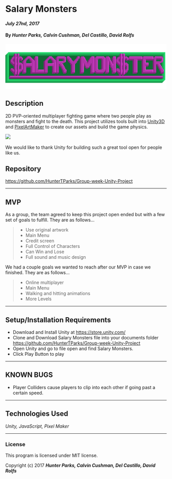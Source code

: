 # Salary Monsters

####  _July 27nd, 2017_

#### By _**Hunter Parks, Calvin Cushman, Del Castillo, David Rolfs**_

![Main Logo is not here][logo]

## Description
2D PVP-oriented multiplayer fighting game where two people play as monsters and fight to the death. This project utilizes tools built into [Unity3D](https://unity3d.com/) and [PixelArtMaker](http://pixelartmaker.com/) to create our assets and build the game physics.

<img src = "https://unity3d.com/files/images/ogimg.jpg" width = 500px>

We would like to thank Unity for building such a great tool open for people like us.

## Repository
https://github.com/HunterTParks/Group-week-Unity-Project

***

## MVP

As a group, the team agreed to keep this project open ended but with a few set of goals to fulfill. They are as follows...
> * Use original artwork
> * Main Menu
> * Credit screen
> * Full Control of Characters
> * Can Win and Lose
> * Full sound and music design

We had a couple goals we wanted to reach after our MVP in case we finished. They are as follows...
> * Online multiplayer
> * Main Menu
> * Walking and hitting animations
> * More Levels

***

## Setup/Installation Requirements

* Download and Install Unity at https://store.unity.com/
* Clone and Download Salary Monsters file into your documents folder https://github.com/HunterTParks/Group-week-Unity-Project
* Open Unity and go to file open and find Salary Monsters.
* Click Play Button to play

***

## KNOWN BUGS
* Player Colliders cause players to clip into each other if going past a certain speed.


***

## Technologies Used

_Unity, JavaScript, Pixel Maker_

***

### License
 This program is licensed under MIT license.

Copyright (c) 2017 **_**Hunter Parks, Calvin Cushman, Del Castillo, David Rolfs**_**

[logo]: https://raw.githubusercontent.com/HunterTParks/Group-week-Unity-Project/master/alarymonterlogo.png
